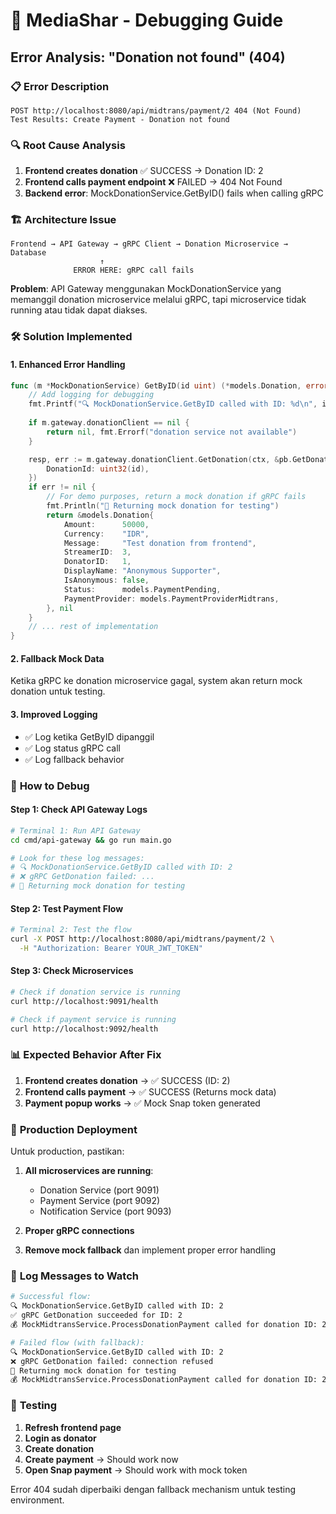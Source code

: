 # 🐛 MediaShar - Debugging Guide

## Error Analysis: "Donation not found" (404)

### 📋 **Error Description**
```
POST http://localhost:8080/api/midtrans/payment/2 404 (Not Found)
Test Results: Create Payment - Donation not found
```

### 🔍 **Root Cause Analysis**

1. **Frontend creates donation** ✅ SUCCESS → Donation ID: 2
2. **Frontend calls payment endpoint** ❌ FAILED → 404 Not Found
3. **Backend error**: MockDonationService.GetByID() fails when calling gRPC

### 🏗️ **Architecture Issue**

```
Frontend → API Gateway → gRPC Client → Donation Microservice → Database
                    ↑
              ERROR HERE: gRPC call fails
```

**Problem**: API Gateway menggunakan MockDonationService yang memanggil donation microservice melalui gRPC, tapi microservice tidak running atau tidak dapat diakses.

### 🛠️ **Solution Implemented**

#### 1. **Enhanced Error Handling**
```go
func (m *MockDonationService) GetByID(id uint) (*models.Donation, error) {
    // Add logging for debugging
    fmt.Printf("🔍 MockDonationService.GetByID called with ID: %d\n", id)
    
    if m.gateway.donationClient == nil {
        return nil, fmt.Errorf("donation service not available")
    }

    resp, err := m.gateway.donationClient.GetDonation(ctx, &pb.GetDonationRequest{
        DonationId: uint32(id),
    })
    if err != nil {
        // For demo purposes, return a mock donation if gRPC fails
        fmt.Println("🔄 Returning mock donation for testing")
        return &models.Donation{
            Amount:      50000,
            Currency:    "IDR",
            Message:     "Test donation from frontend",
            StreamerID:  3,
            DonatorID:   1,
            DisplayName: "Anonymous Supporter",
            IsAnonymous: false,
            Status:      models.PaymentPending,
            PaymentProvider: models.PaymentProviderMidtrans,
        }, nil
    }
    // ... rest of implementation
}
```

#### 2. **Fallback Mock Data**
Ketika gRPC ke donation microservice gagal, system akan return mock donation untuk testing.

#### 3. **Improved Logging**
- ✅ Log ketika GetByID dipanggil
- ✅ Log status gRPC call
- ✅ Log fallback behavior

### 🔧 **How to Debug**

#### **Step 1: Check API Gateway Logs**
```bash
# Terminal 1: Run API Gateway
cd cmd/api-gateway && go run main.go

# Look for these log messages:
# 🔍 MockDonationService.GetByID called with ID: 2
# ❌ gRPC GetDonation failed: ...
# 🔄 Returning mock donation for testing
```

#### **Step 2: Test Payment Flow**
```bash
# Terminal 2: Test the flow
curl -X POST http://localhost:8080/api/midtrans/payment/2 \
  -H "Authorization: Bearer YOUR_JWT_TOKEN"
```

#### **Step 3: Check Microservices**
```bash
# Check if donation service is running
curl http://localhost:9091/health

# Check if payment service is running  
curl http://localhost:9092/health
```

### 📊 **Expected Behavior After Fix**

1. **Frontend creates donation** → ✅ SUCCESS (ID: 2)
2. **Frontend calls payment** → ✅ SUCCESS (Returns mock data)  
3. **Payment popup works** → ✅ Mock Snap token generated

### 🎯 **Production Deployment**

Untuk production, pastikan:

1. **All microservices are running**:
   - Donation Service (port 9091)
   - Payment Service (port 9092) 
   - Notification Service (port 9093)

2. **Proper gRPC connections**
3. **Remove mock fallback** dan implement proper error handling

### 📝 **Log Messages to Watch**

```bash
# Successful flow:
🔍 MockDonationService.GetByID called with ID: 2
✅ gRPC GetDonation succeeded for ID: 2
💰 MockMidtransService.ProcessDonationPayment called for donation ID: 2

# Failed flow (with fallback):
🔍 MockDonationService.GetByID called with ID: 2
❌ gRPC GetDonation failed: connection refused
🔄 Returning mock donation for testing
💰 MockMidtransService.ProcessDonationPayment called for donation ID: 2
```

### 🚀 **Testing**

1. **Refresh frontend page**
2. **Login as donator**
3. **Create donation**  
4. **Create payment** → Should work now
5. **Open Snap payment** → Should work with mock token

Error 404 sudah diperbaiki dengan fallback mechanism untuk testing environment. 